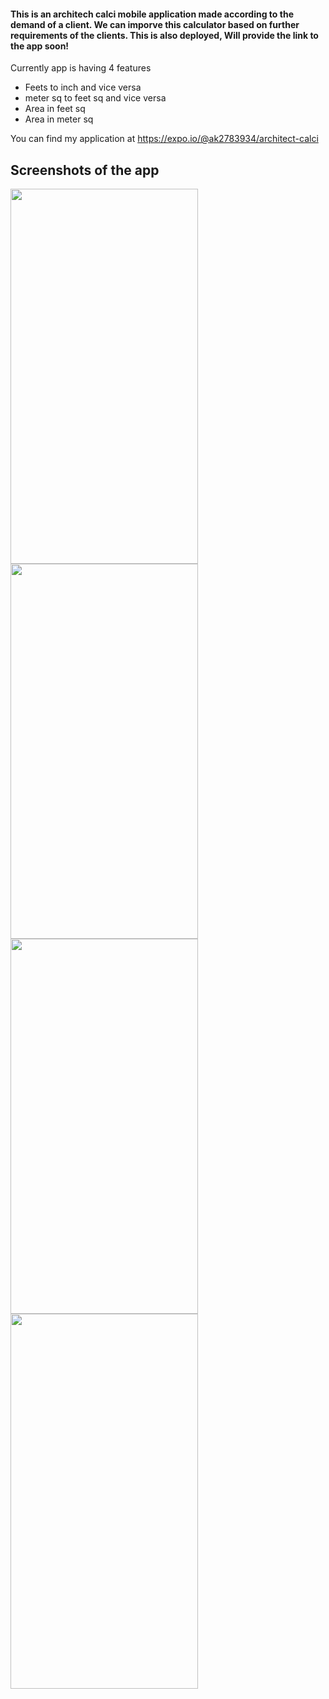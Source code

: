 #### This is an architech calci mobile application made according to the demand of a client. We can imporve this calculator based on further requirements of the clients. This is also deployed, Will provide the link to the app soon!

Currently app is having 4 features

- Feets to inch and vice versa
- meter sq to feet sq and vice versa
- Area in feet sq
- Area in meter sq

You can find my application at https://expo.io/@ak2783934/architect-calci

## Screenshots of the app

<img src="https://i.imgur.com/wrMNLbJ.jpg" width="300" height="600">
<img src="https://i.imgur.com/hF1iutp.jpg" width="300" height="600">
<img src="https://i.imgur.com/cLwfOp9.jpg" width="300" height="600">
<img src="https://i.imgur.com/gkW0XPN.jpg" width="300" height="600">
